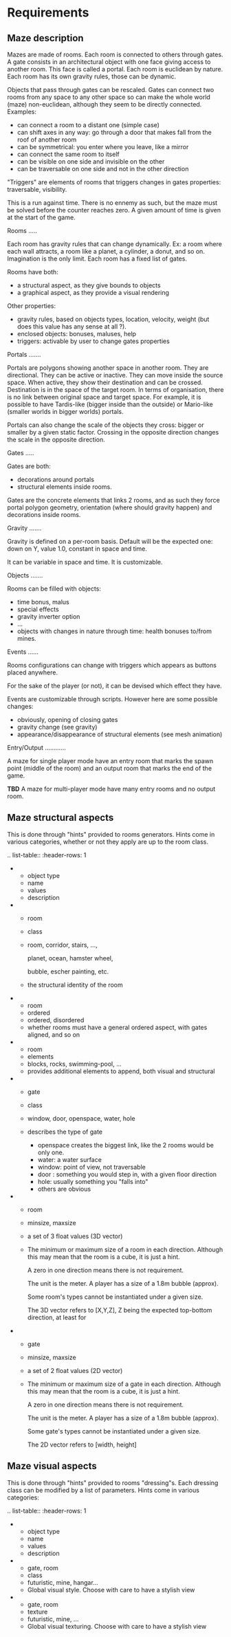 Requirements
============

Maze description
----------------

Mazes are made of rooms. Each room is connected to others through gates. A gate
consists in an architectural object with one face giving access to another room.
This face is called a portal. Each room is euclidean by nature. Each room has
its own gravity rules, those can be dynamic.

Objects that pass through gates can be rescaled.
Gates can connect two rooms from any space to any other space so can make the
whole world (maze) non-euclidean, although they seem to be directly connected.
Examples:

- can connect a room to a distant one (simple case)
- can shift axes in any way: go through a door that makes fall from the roof of
  another room
- can be symmetrical: you enter where you leave, like a mirror
- can connect the same room to itself
- can be visible on one side and invisible on the other
- can be traversable on one side and not in the other direction

"Triggers" are elements of rooms that triggers changes in gates properties:
traversable, visibility.

This is a run against time. There is no ennemy as such, but the maze must be
solved before the counter reaches zero. A given amount of time is given at the
start of the game.

Rooms
.....

Each room has gravity rules that can change dynamically. Ex: a room where each
wall attracts, a room like a planet, a cylinder, a donut, and so on. Imagination
is the only limit. Each room has a fixed list of gates.

Rooms have both:

- a structural aspect, as they give bounds to objects
- a graphical aspect, as they provide a visual rendering

Other properties:

- gravity rules, based on objects types, location, velocity, weight
  (but does this value has any sense at all ?).
- enclosed objects: bonuses, maluses, help
- triggers: activable by user to change gates properties

Portals
.......

Portals are polygons showing another space in another room. They are
directional.
They can be active or inactive. They can move inside the source space.
When active, they show their destination and can be crossed. Destination is in
the space of the target room. In terms of organisation, there is no link between
original space and target space. For example, it is possible to have
Tardis-like (bigger inside than the outside) or Mario-like (smaller worlds in
bigger worlds) portals.

Portals can also change the scale of the objects they cross: bigger or smaller
by a given static factor. Crossing in the opposite direction changes the scale
in the opposite direction.

Gates
.....

Gates are both:

- decorations around portals
- structural elements inside rooms.

Gates are the concrete elements that links 2 rooms, and as such they force
portal polygon geometry, orientation (where should gravity happen) and
decorations inside rooms.

Gravity
.......

Gravity is defined on a per-room basis. Default will be the expected one: down
on Y, value 1.0, constant in space and time.

It can be variable in space and time. It is customizable.

Objects
.......

Rooms can be filled with objects:

  - time bonus, malus
  - special effects
  - gravity inverter option
  - ...
  - objects with changes in nature through time: health bonuses to/from mines.

Events
......

Rooms configurations can change with triggers which appears as buttons placed
anywhere.

For the sake of the player (or not), it can be devised which effect they have.

Events are customizable through scripts. However here are some possible changes:

- obviously, opening of closing gates
- gravity change (see gravity)
- appearance/disappearance of structural elements (see mesh animation)

Entry/Output
............

A maze for single player mode have an entry room that marks the spawn point
(middle of the room) and an output room that marks the end of the game.

**TBD** A maze for multi-player mode have many entry rooms and no output room.

Maze structural aspects
-----------------------

This is done through "hints" provided to rooms generators.
Hints come in various categories, whether or not they apply are up to the room
class.

.. list-table::
   :header-rows: 1

   * - object type
     - name
     - values
     - description
   * - room
     - class
     - room, corridor, stairs, ...,

       planet, ocean, hamster wheel,

       bubble, escher painting, etc.
     - the structural identity of the room
   * - room
     - ordered
     - ordered, disordered
     - whether rooms must have a general ordered aspect, with gates aligned,
       and so on
   * - room
     - elements
     - blocks, rocks, swimming-pool, ...
     - provides additional elements to append, both visual and structural
   * - gate
     - class
     - window, door, openspace, water, hole
     - describes the type of gate

       - openspace creates the biggest link, like the 2 rooms would be only one.
       - water: a water surface
       - window: point of view, not traversable
       - door : something you would step in, with a given floor direction
       - hole: usually something you "falls into"
       - others are obvious
   * - room
     - minsize, maxsize
     - a set of 3 float values (3D vector)
     - The minimum or maximum size of a room in each direction. Although this
       may mean that the room is a cube, it is just a hint.

       A zero in one direction means there is not requirement.

       The unit is the meter. A player has a size of a 1.8m bubble (approx).

       Some room's types cannot be instantiated under a given size.

       The 3D vector refers to [X,Y,Z], Z being the expected top-bottom
       direction, at least for
   * - gate
     - minsize, maxsize
     - a set of 2 float values (2D vector)
     - The minimum or maximum size of a gate in each direction. Although this may mean
       that the room is a cube, it is just a hint.

       A zero in one direction means there is not requirement.

       The unit is the meter. A player has a size of a 1.8m bubble (approx).

       Some gate's types cannot be instantiated under a given size.

       The 2D vector refers to [width, height]

Maze visual aspects
-------------------

This is done through "hints" provided to rooms "dressing"s. Each dressing class
can be modified by a list of parameters. Hints come in various categories:

.. list-table::
   :header-rows: 1

   * - object type
     - name
     - values
     - description
   * - gate, room
     - class
     - futuristic, mine, hangar...
     - Global visual style. Choose with care to have a stylish view
   * - gate, room
     - texture
     - futuristic, mine, ...
     - Global visual texturing. Choose with care to have a stylish view
